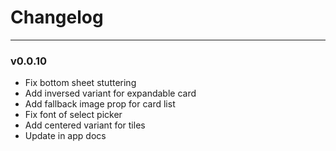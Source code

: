 # Changelog

----

### v0.0.10

- Fix bottom sheet stuttering
- Add inversed variant for expandable card
- Add fallback image prop for card list
- Fix font of select picker
- Add centered variant for tiles
- Update in app docs
